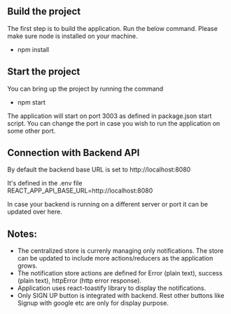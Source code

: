 ## Build the project

The first step is to build the application. Run the below command. Please make sure node is installed on your machine.

- npm install


## Start the project

You can bring up the project by running the command

- npm start

The application will start on port 3003 as defined in package.json start script. You can change the port in case you wish to run the application on some other port.

## Connection with Backend API

By default the backend base URL is set to http://localhost:8080

It's defined in the .env file
REACT_APP_API_BASE_URL=http://localhost:8080

In case your backend is running on a different server or port it can be updated over here.

## Notes:

- The centralized store is currenly managing only notifications. The store can be updated to include more actions/reducers as the application grows.
- The notification store actions are defined for Error (plain text), success (plain text), httpError (http error response).
- Application uses react-toastify library to display the notifications.
- Only SIGN UP button is integrated with backend. Rest other buttons like Signup with google etc are only for display purpose.




